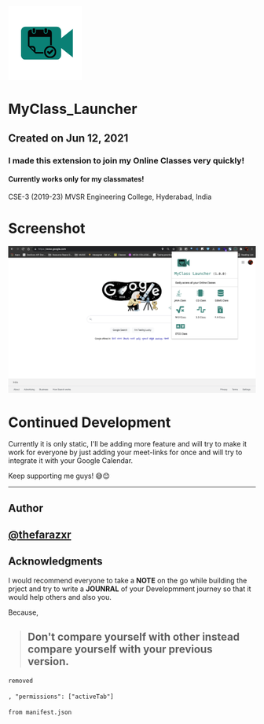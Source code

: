 ![](/images/icon_150.png)
# MyClass_Launcher
## Created on Jun 12, 2021 
### I made this extension to join my Online Classes very quickly! 
#### Currently works only for my classmates!
CSE-3 (2019-23) MVSR Engineering College, Hyderabad, India
# Screenshot
![hello](./images/screenshot.png)

# Continued Development
 Currently it is only static, I'll be adding more feature and will try to make it work for everyone by just adding your meet-links for once and will try to integrate it with your Google Calendar.

 Keep supporting me guys! 😅😊

___
## Author
## [@thefarazxr](https://www.github.com/thefarazxr)

## Acknowledgments
I would recommend everyone to take a **NOTE** on the go while building the prject and try to write a **JOUNRAL** of your Developmment journey so that it would help others and also you.

Because,
>## **Don't compare yourself with other instead compare yourself with your previous version.**

```
removed 

, "permissions": ["activeTab"]

from manifest.json 
```